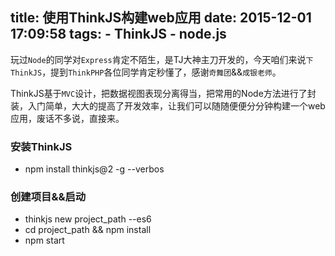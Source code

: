 title: 使用ThinkJS构建web应用
date: 2015-12-01 17:09:58
tags:
	- ThinkJS
	- node.js
---
玩过`Node`的同学对`Express`肯定不陌生，是TJ大神主刀开发的，今天咱们来说`下ThinkJS`，提到`ThinkPHP`各位同学肯定秒懂了，感谢`奇舞团`&&`成银老师`。

<!-- more --->
ThinkJS基于`MVC`设计，把数据视图表现分离得当，把常用的Node方法进行了封装，入门简单，大大的提高了开发效率，让我们可以随随便便分分钟构建一个web应用，废话不多说，直接来。

### 安装ThinkJS
- npm install thinkjs@2 -g --verbos

### 创建项目&&启动
- thinkjs new project_path --es6
- cd project_path && npm install
- npm start